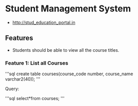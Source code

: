 # Student Management System
* http://stud_education_portal.in
## Features

* Students should be able to view all the course titles.

### Feature 1: List all Courses

'''sql
create table courses(course_code number,
                     course_name varchar2(40));
'''

Query:

'''sql
select*from courses;
'''





